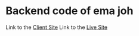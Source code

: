 # Backend code of ema joh

Link to the [Client Site](https://github.com/Suplob/ema-john)
Link to the [Live Site](https://ema-john-29ae8.web.app/)
